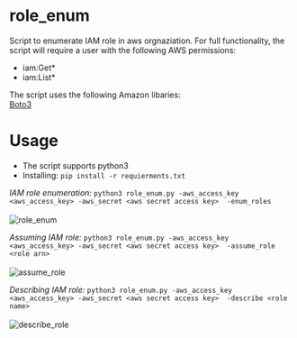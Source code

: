 # role_enum

Script to enumerate IAM role in aws orgnaziation.
For full functionality, the script will require a user with the following AWS permissions:
  - iam:Get*
  - iam:List*
 
The script uses the following Amazon libaries: <br />
[Boto3](https://boto3.amazonaws.com/v1/documentation/api/latest/index.html) <br />
# Usage
- The script supports python3 
- Installing:  ``` pip install -r requierments.txt  ```

 *IAM role enumeration:*
 ``` python3 role_enum.py -aws_access_key <aws_access_key> -aws_secret <aws secret access key>  -enum_roles ``` 
 <br />
 <br />![role_enum](pictures/role_enum.png)

 *Assuming IAM role:*
 ``` python3 role_enum.py -aws_access_key <aws_access_key> -aws_secret <aws secret access key>  -assume_role <role arn> ```
  <br />
 <br />![assume_role](pictures/assume_role.png)
 
 *Describing IAM role:*
 ``` python3 role_enum.py -aws_access_key <aws_access_key> -aws_secret <aws secret access key>  -describe <role name> ```
  <br />
 <br />![describe_role](pictures/describe_role.png)
